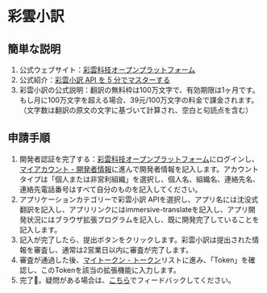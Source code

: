 # 彩雲小訳

## 簡単な説明

1. 公式ウェブサイト：[彩雲科技オープンプラットフォーム](https://dashboard.caiyunapp.com/)
2. 公式紹介：[彩雲小訳 API を 5 分でマスターする](https://docs.caiyunapp.com/blog/2018/09/03/lingocloud-api/)
3. 彩雲小訳の公式説明：翻訳の無料枠は100万文字で、有効期限は1ヶ月です。もし月に100万文字を超える場合、39元/100万文字の料金で課金されます。（文字数は翻訳の原文の文字に基づいて計算され、空白と句読点を含む）

## 申請手順

1. 開発者認証を完了する：[彩雲科技オープンプラットフォーム](https://dashboard.caiyunapp.com/)にログインし、[マイアカウント - 開発者情報](https://dashboard.caiyunapp.com/user/user/info/)に進んで開発者情報を記入します。アカウントタイプは「個人または非営利組織」を選択し、個人名、組織名、連絡先名、連絡先電話番号はすべて自分のものを記入してください。
2. アプリケーションカテゴリーで彩雲小訳 APIを選択し、アプリ名には沈没式翻訳を記入し、アプリリンクにはimmersive-translateを記入し、アプリ開発状況にはブラウザ拡張プログラムを記入し、既に開発完了していることを記入します。
3. 記入が完了したら、提出ボタンをクリックします。彩雲小訳は提出された情報を審査し、通常は2営業日以内に審査が完了します。
4. 審査が通過した後、[マイトークン - トークン](https://dashboard.caiyunapp.com/v1/token/)リストに進み、「Token」を確認し、このTokenを該当の拡張機能に入力します。
5. 完了🎉。疑問がある場合は、[こちら](https://github.com/immersive-translate/immersive-translate/issues/137)でフィードバックしてください。
